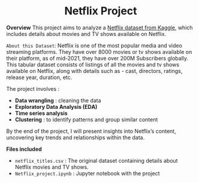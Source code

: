 <div style="text-align: center;">
    <h1 style="font-weight: bold;">Netflix Project </h1>
</div>

**Overview**
This project aims to analyze a [Netflix dataset from Kaggle](https://www.kaggle.com/datasets/shivamb/netflix-shows/data), which includes details about movies and TV shows available on Netflix. 

`About this Dataset`: Netflix is one of the most popular media and video streaming platforms. They have over 8000 movies or tv shows available on their platform, as of mid-2021, they have over 200M Subscribers globally. This tabular dataset consists of listings of all the movies and tv shows available on Netflix, along with details such as - cast, directors, ratings, release year, duration, etc.

The project involves :
* **Data wrangling** : cleaning the data
* **Exploratory Data Analysis (EDA)**
* **Time series analysis**
* **Clustering** : to identify patterns and group similar content

By the end of the project, I will present insights into Netflix’s content, uncovering key trends and relationships within the data.

**Files included**
* `netflix_titles.csv` : The original dataset containing details about Netflix movies and TV shows.
* `Netflix_project.ipynb` : Jupyter notebook with the project
